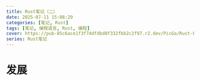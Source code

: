```yaml
---
title: Rust笔记（二）
date: 2025-07-11 15:08:29
categories: [笔记, Rust]
tags: [笔记, 编程语言, Rust, 编程]
cover: https://pub-85c6ace1f3f74dfdbd0f332fbb2c2f97.r2.dev/PicGo/Rust-Ferris.png
series: Rust笔记
---
```


# 发展


